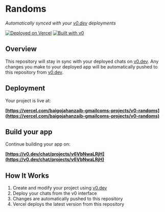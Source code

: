 # Randoms

*Automatically synced with your [v0.dev](https://v0.dev) deployments*

[![Deployed on Vercel](https://img.shields.io/badge/Deployed%20on-Vercel-black?style=for-the-badge&logo=vercel)](https://vercel.com/baigojahanzaib-gmailcoms-projects/v0-randoms)
[![Built with v0](https://img.shields.io/badge/Built%20with-v0.dev-black?style=for-the-badge)](https://v0.dev/chat/projects/v6VbNwaLRjH)

## Overview

This repository will stay in sync with your deployed chats on [v0.dev](https://v0.dev).
Any changes you make to your deployed app will be automatically pushed to this repository from [v0.dev](https://v0.dev).

## Deployment

Your project is live at:

**[https://vercel.com/baigojahanzaib-gmailcoms-projects/v0-randoms](https://vercel.com/baigojahanzaib-gmailcoms-projects/v0-randoms)**

## Build your app

Continue building your app on:

**[https://v0.dev/chat/projects/v6VbNwaLRjH](https://v0.dev/chat/projects/v6VbNwaLRjH)**

## How It Works

1. Create and modify your project using [v0.dev](https://v0.dev)
2. Deploy your chats from the v0 interface
3. Changes are automatically pushed to this repository
4. Vercel deploys the latest version from this repository